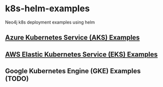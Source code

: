 # k8s-helm-examples
Neo4j k8s deployment examples using helm

## [Azure Kubernetes Service (AKS) Examples](./genericAKS/README.md)

## [AWS Elastic Kubernetes Service (EKS) Examples](./genericEKS/README.md)

## Google Kubernetes Engine (GKE) Examples (TODO)